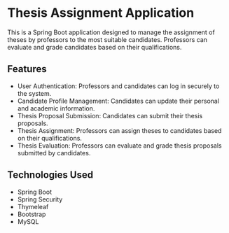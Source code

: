 
# Thesis Assignment Application

This is a Spring Boot application designed to manage the assignment of theses by professors to the most suitable candidates. Professors can evaluate and grade candidates based on their qualifications.

## Features

- User Authentication: Professors and candidates can log in securely to the system.
- Candidate Profile Management: Candidates can update their personal and academic information.
- Thesis Proposal Submission: Candidates can submit their thesis proposals.
- Thesis Assignment: Professors can assign theses to candidates based on their qualifications.
- Thesis Evaluation: Professors can evaluate and grade thesis proposals submitted by candidates.

## Technologies Used

- Spring Boot
- Spring Security
- Thymeleaf
- Bootstrap
- MySQL


